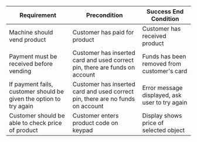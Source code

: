 | Requirement               | Precondition | Success End Condition |
| ------------------------- | ------------ | --------------------- |
| Machine should vend product | Customer has paid for product | Customer has received product |
| Payment must be received before vending | Customer has inserted card and used correct pin, there are funds on account | Funds has been removed from customer's card |
| If payment fails, customer should be given the option to try again | Customer has inserted card and used correct pin, there are no funds on account | Error message displayed, ask user to try again
| Customer should be able to check price of product | Customer enters product code on keypad | Display shows price of selected object |  

